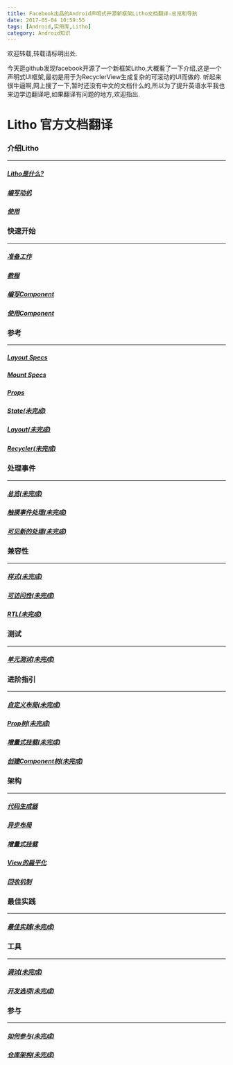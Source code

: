 ```yaml
---
title: Facebook出品的Android声明式开源新框架Litho文档翻译-总览和导航
date: 2017-05-04 10:59:55
tags: [Android,实用库,Litho]
category: Android知识
---
```


欢迎转载,转载请标明出处.

今天逛github发现facebook开源了一个新框架Litho,大概看了一下介绍,这是一个声明式UI框架,最初是用于为RecyclerView生成复杂的可滚动的UI而做的.
听起来很牛逼啊,网上搜了一下,暂时还没有中文的文档什么的,所以为了提升英语水平我也来边学边翻译吧,如果翻译有问题的地方,欢迎指出.

# Litho 官方文档翻译

### 介绍Litho
--- 
##### [Litho是什么?](https://shikieiki.github.io/2017/04/25/Facebook%E5%87%BA%E5%93%81%E7%9A%84Android%E5%A3%B0%E6%98%8E%E5%BC%8F%E5%BC%80%E6%BA%90%E6%96%B0%E6%A1%86%E6%9E%B6Litho%E6%96%87%E6%A1%A3%E7%BF%BB%E8%AF%91-Litho%E6%98%AF%E4%BB%80%E4%B9%88/)
##### [编写动机](https://shikieiki.github.io/2017/04/25/Facebook%E5%87%BA%E5%93%81%E7%9A%84Android%E5%A3%B0%E6%98%8E%E5%BC%8F%E5%BC%80%E6%BA%90%E6%96%B0%E6%A1%86%E6%9E%B6Litho%E6%96%87%E6%A1%A3%E7%BF%BB%E8%AF%91-%E7%BC%96%E5%86%99%E5%8A%A8%E6%9C%BA%20/)
##### [使用](https://shikieiki.github.io/2017/04/25/Facebook%E5%87%BA%E5%93%81%E7%9A%84Android%E5%A3%B0%E6%98%8E%E5%BC%8F%E5%BC%80%E6%BA%90%E6%96%B0%E6%A1%86%E6%9E%B6Litho%E6%96%87%E6%A1%A3%E7%BF%BB%E8%AF%91-%E4%BD%BF%E7%94%A8/)


### 快速开始
---
##### [准备工作](https://shikieiki.github.io/2017/04/27/Facebook%E5%87%BA%E5%93%81%E7%9A%84Android%E5%A3%B0%E6%98%8E%E5%BC%8F%E5%BC%80%E6%BA%90%E6%96%B0%E6%A1%86%E6%9E%B6Litho%E6%96%87%E6%A1%A3%E7%BF%BB%E8%AF%91-%E5%87%86%E5%A4%87%E5%B7%A5%E4%BD%9C/)
##### [教程](https://shikieiki.github.io/2017/04/27/Facebook%E5%87%BA%E5%93%81%E7%9A%84Android%E5%A3%B0%E6%98%8E%E5%BC%8F%E5%BC%80%E6%BA%90%E6%96%B0%E6%A1%86%E6%9E%B6Litho%E6%96%87%E6%A1%A3%E7%BF%BB%E8%AF%91-%E6%95%99%E7%A8%8B/)
##### [编写Component](https://shikieiki.github.io/2017/04/27/Facebook%E5%87%BA%E5%93%81%E7%9A%84Android%E5%A3%B0%E6%98%8E%E5%BC%8F%E5%BC%80%E6%BA%90%E6%96%B0%E6%A1%86%E6%9E%B6Litho%E6%96%87%E6%A1%A3%E7%BF%BB%E8%AF%91-%E7%BC%96%E5%86%99Component/)
##### [使用Component](https://shikieiki.github.io/2017/04/27/Facebook%E5%87%BA%E5%93%81%E7%9A%84Android%E5%A3%B0%E6%98%8E%E5%BC%8F%E5%BC%80%E6%BA%90%E6%96%B0%E6%A1%86%E6%9E%B6Litho%E6%96%87%E6%A1%A3%E7%BF%BB%E8%AF%91-%E4%BD%BF%E7%94%A8Component/)

### 参考
--- 
##### [Layout Specs](https://shikieiki.github.io/2017/04/28/Facebook%E5%87%BA%E5%93%81%E7%9A%84Android%E5%A3%B0%E6%98%8E%E5%BC%8F%E5%BC%80%E6%BA%90%E6%96%B0%E6%A1%86%E6%9E%B6Litho%E6%96%87%E6%A1%A3%E7%BF%BB%E8%AF%91-LayoutSpecs/)
##### [Mount Specs](https://shikieiki.github.io/2017/04/28/Facebook%E5%87%BA%E5%93%81%E7%9A%84Android%E5%A3%B0%E6%98%8E%E5%BC%8F%E5%BC%80%E6%BA%90%E6%96%B0%E6%A1%86%E6%9E%B6Litho%E6%96%87%E6%A1%A3%E7%BF%BB%E8%AF%91-MountSpecs/)
##### [Props](https://shikieiki.github.io/2017/05/02/Facebook%E5%87%BA%E5%93%81%E7%9A%84Android%E5%A3%B0%E6%98%8E%E5%BC%8F%E5%BC%80%E6%BA%90%E6%96%B0%E6%A1%86%E6%9E%B6Litho%E6%96%87%E6%A1%A3%E7%BF%BB%E8%AF%91-Props/)
##### [State(未完成)]()
##### [Layout(未完成)]()
##### [Recycler(未完成)]()

### 处理事件
--- 
##### [总览(未完成)]()
##### [触摸事件处理(未完成)]()
##### [可见新的处理(未完成)]()

### 兼容性
---
##### [样式(未完成)]()
##### [可访问性(未完成)]()
##### [RTL(未完成)]()

### 测试
---
##### [单元测试(未完成)]()

### 进阶指引
--- 
##### [自定义布局(未完成)]()
##### [Prop树(未完成)]()
##### [增量式挂载(未完成)]()
##### [创建Component树(未完成)]()

### 架构
---
##### [代码生成器](https://shikieiki.github.io/2017/04/27/Facebook%E5%87%BA%E5%93%81%E7%9A%84Android%E5%A3%B0%E6%98%8E%E5%BC%8F%E5%BC%80%E6%BA%90%E6%96%B0%E6%A1%86%E6%9E%B6Litho%E6%96%87%E6%A1%A3%E7%BF%BB%E8%AF%91-%E4%BB%A3%E7%A0%81%E7%94%9F%E6%88%90%E5%99%A8/)
##### [异步布局](https://shikieiki.github.io/2017/04/27/Facebook%E5%87%BA%E5%93%81%E7%9A%84Android%E5%A3%B0%E6%98%8E%E5%BC%8F%E5%BC%80%E6%BA%90%E6%96%B0%E6%A1%86%E6%9E%B6Litho%E6%96%87%E6%A1%A3%E7%BF%BB%E8%AF%91-%E5%BC%82%E6%AD%A5%E5%B8%83%E5%B1%80/)
##### [增量式挂载](https://shikieiki.github.io/2017/04/27/Facebook%E5%87%BA%E5%93%81%E7%9A%84Android%E5%A3%B0%E6%98%8E%E5%BC%8F%E5%BC%80%E6%BA%90%E6%96%B0%E6%A1%86%E6%9E%B6Litho%E6%96%87%E6%A1%A3%E7%BF%BB%E8%AF%91-%E5%A2%9E%E9%87%8F%E5%BC%8F%E6%8C%82%E8%BD%BD/)
##### [View的扁平化](https://shikieiki.github.io/2017/04/27/Facebook%E5%87%BA%E5%93%81%E7%9A%84Android%E5%A3%B0%E6%98%8E%E5%BC%8F%E5%BC%80%E6%BA%90%E6%96%B0%E6%A1%86%E6%9E%B6Litho%E6%96%87%E6%A1%A3%E7%BF%BB%E8%AF%91-View%E7%9A%84%E6%89%81%E5%B9%B3%E5%8C%96/)
##### [回收机制](https://shikieiki.github.io/2017/04/27/Facebook%E5%87%BA%E5%93%81%E7%9A%84Android%E5%A3%B0%E6%98%8E%E5%BC%8F%E5%BC%80%E6%BA%90%E6%96%B0%E6%A1%86%E6%9E%B6Litho%E6%96%87%E6%A1%A3%E7%BF%BB%E8%AF%91-%E5%9B%9E%E6%94%B6%E6%9C%BA%E5%88%B6/)

### 最佳实践
---
##### [最佳实践(未完成)]()

### 工具
---
##### [调试(未完成)]()
##### [开发选项(未完成)]()

### 参与
---
##### [如何参与(未完成)]()
##### [仓库架构(未完成)]()